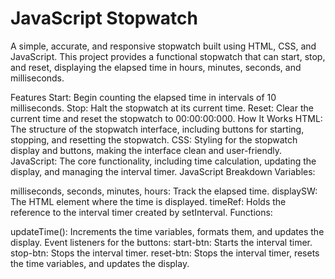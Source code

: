 # JavaScript Stopwatch
 
A simple, accurate, and responsive stopwatch built using HTML, CSS, and JavaScript. This project provides a functional stopwatch that can start, stop, and reset, displaying the elapsed time in hours, minutes, seconds, and milliseconds.

Features
Start: Begin counting the elapsed time in intervals of 10 milliseconds.
Stop: Halt the stopwatch at its current time.
Reset: Clear the current time and reset the stopwatch to 00:00:00:000.
How It Works
HTML: The structure of the stopwatch interface, including buttons for starting, stopping, and resetting the stopwatch.
CSS: Styling for the stopwatch display and buttons, making the interface clean and user-friendly.
JavaScript: The core functionality, including time calculation, updating the display, and managing the interval timer.
JavaScript Breakdown
Variables:

milliseconds, seconds, minutes, hours: Track the elapsed time.
displaySW: The HTML element where the time is displayed.
timeRef: Holds the reference to the interval timer created by setInterval.
Functions:

updateTime(): Increments the time variables, formats them, and updates the display.
Event listeners for the buttons:
start-btn: Starts the interval timer.
stop-btn: Stops the interval timer.
reset-btn: Stops the interval timer, resets the time variables, and updates the display.
